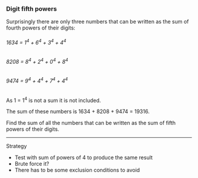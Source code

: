 ### Digit fifth powers

Surprisingly there are only three numbers that can be written as the sum of fourth powers of their digits:

###### 1634 = 1<sup>4</sup> + 6<sup>4</sup> + 3<sup>4</sup> + 4<sup>4</sup>

###### 8208 = 8<sup>4</sup> + 2<sup>4</sup> + 0<sup>4</sup> + 8<sup>4</sup>

###### 9474 = 9<sup>4</sup> + 4<sup>4</sup> + 7<sup>4</sup> + 4<sup>4</sup>


As 1 = 1<sup>4</sup> is not a sum it is not included.

The sum of these numbers is 1634 + 8208 + 9474 = 19316.

Find the sum of all the numbers that can be written as the sum of fifth powers of their digits.

---
Strategy

- Test with sum of powers of 4 to produce the same result
- Brute force it?
- There has to be some exclusion conditions to avoid


